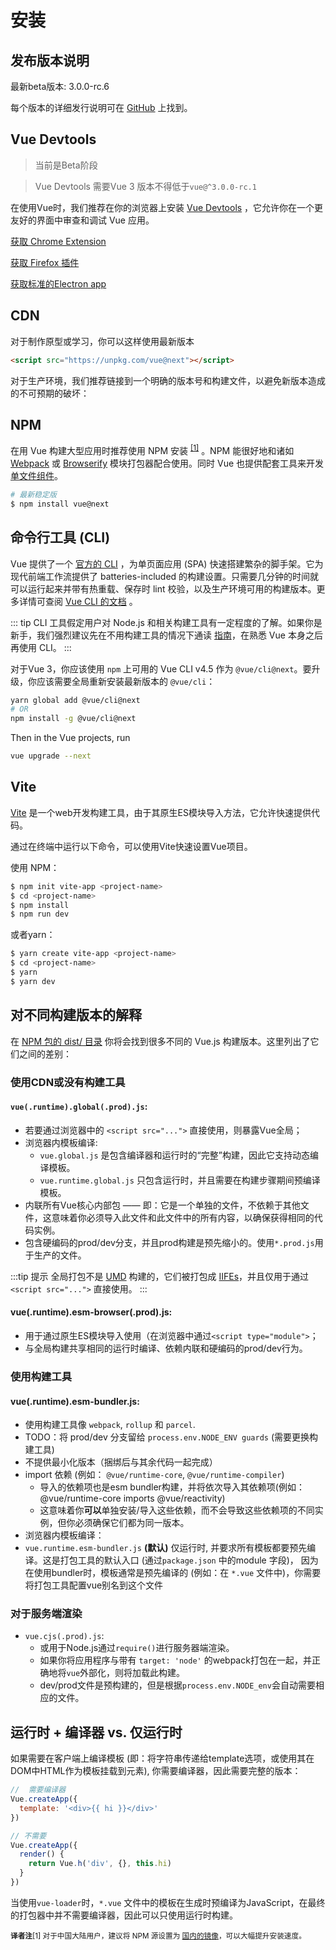 # 安装

## 发布版本说明

最新beta版本: 3.0.0-rc.6

每个版本的详细发行说明可在 [GitHub](https://github.com/vuejs/vue-next/releases) 上找到。

## Vue Devtools

> 当前是Beta阶段

> Vue Devtools 需要Vue 3 版本不得低于`vue@^3.0.0-rc.1`

在使用Vue时，我们推荐在你的浏览器上安装 [Vue Devtools](https://github.com/vuejs/vue-devtools#vue-devtools) ，它允许你在一个更友好的界面中审查和调试 Vue 应用。

[获取 Chrome Extension](https://chrome.google.com/webstore/detail/vuejs-devtools/ljjemllljcmogpfapbkkighbhhppjdbg)

[获取 Firefox 插件](https://addons.mozilla.org/en-US/firefox/addon/vue-js-devtools/)

[获取标准的Electron app](https://github.com/vuejs/vue-devtools/blob/dev/packages/shell-electron/README.md)

## CDN

对于制作原型或学习，你可以这样使用最新版本

```html
<script src="https://unpkg.com/vue@next"></script>
```
对于生产环境，我们推荐链接到一个明确的版本号和构建文件，以避免新版本造成的不可预期的破坏：

## NPM
在用 Vue 构建大型应用时推荐使用 NPM 安装 <sup>[[1]](#footnote-1)</sup> 。NPM 能很好地和诸如 [Webpack](https://webpack.js.org/) 或 [Browserify](http://browserify.org/) 模块打包器配合使用。同时 Vue 也提供配套工具来开发 [单文件组件](../guide/single-file-component.html)。

```bash
# 最新稳定版
$ npm install vue@next
```

## 命令行工具 (CLI)

Vue 提供了一个 [官方的 CLI](https://github.com/vuejs/vue-cli) ，为单页面应用 (SPA) 快速搭建繁杂的脚手架。它为现代前端工作流提供了 batteries-included 的构建设置。只需要几分钟的时间就可以运行起来并带有热重载、保存时 lint 校验，以及生产环境可用的构建版本。更多详情可查阅 [Vue CLI 的文档](https://cli.vuejs.org) 。


::: tip
CLI 工具假定用户对 Node.js 和相关构建工具有一定程度的了解。如果你是新手，我们强烈建议先在不用构建工具的情况下通读 <a href="./">指南</a>，在熟悉 Vue 本身之后再使用 CLI。
:::

对于Vue 3，你应该使用 `npm` 上可用的 Vue CLI v4.5 作为 `@vue/cli@next`。要升级，你应该需要全局重新安装最新版本的 `@vue/cli`：

```bash
yarn global add @vue/cli@next
# OR
npm install -g @vue/cli@next
```

Then in the Vue projects, run

```bash
vue upgrade --next
```

## Vite

[Vite](https://github.com/vitejs/vite) 是一个web开发构建工具，由于其原生ES模块导入方法，它允许快速提供代码。

通过在终端中运行以下命令，可以使用Vite快速设置Vue项目。

使用 NPM：

```bash
$ npm init vite-app <project-name>
$ cd <project-name>
$ npm install
$ npm run dev
```

或者yarn：

```bash
$ yarn create vite-app <project-name>
$ cd <project-name>
$ yarn
$ yarn dev
```

## 对不同构建版本的解释

在 [NPM 包的 dist/ 目录](https://cdn.jsdelivr.net/npm/vue@3.0.0-rc.1/dist/) 你将会找到很多不同的 Vue.js 构建版本。这里列出了它们之间的差别：

### 使用CDN或没有构建工具

#### `vue(.runtime).global(.prod).js`:

- 若要通过浏览器中的 `<script src="...">` 直接使用，则暴露Vue全局；
- 浏览器内模板编译:
  - `vue.global.js` 是包含编译器和运行时的“完整”构建，因此它支持动态编译模板。
  - `vue.runtime.global.js` 只包含运行时，并且需要在构建步骤期间预编译模板。
- 内联所有Vue核心内部包 —— 即：它是一个单独的文件，不依赖于其他文件，这意味着你必须导入此文件和此文件中的所有内容，以确保获得相同的代码实例。
- 包含硬编码的prod/dev分支，并且prod构建是预先缩小的。使用`*.prod.js`用于生产的文件。

:::tip 提示
全局打包不是 [UMD](https://github.com/umdjs/umd) 构建的，它们被打包成 [IIFEs](https://developer.mozilla.org/en-US/docs/Glossary/IIFE)，并且仅用于通过 `<script src="...">` 直接使用。
:::

#### vue(.runtime).esm-browser(.prod).js:

- 用于通过原生ES模块导入使用（在浏览器中通过`<script type="module">`；
- 与全局构建共享相同的运行时编译、依赖内联和硬编码的prod/dev行为。

### 使用构建工具

#### vue(.runtime).esm-bundler.js:

- 使用构建工具像 `webpack`, `rollup` 和 `parcel`.
- <a id="argue-1"></a>TODO：将 prod/dev 分支留给 `process.env.NODE_ENV guards` (需要更换构建工具)
- 不提供最小化版本（捆绑后与其余代码一起完成）
- import 依赖 (例如： `@vue/runtime-core`, `@vue/runtime-compiler`)
  - 导入的依赖项也是esm bundler构建，并将依次导入其依赖项(例如：@vue/runtime-core imports @vue/reactivity)
  - 这意味着你**可以**单独安装/导入这些依赖，而不会导致这些依赖项的不同实例，但你必须确保它们都为同一版本。
-  浏览器内模板编译：
  - `vue.runtime.esm-bundler.js` **(默认)**  仅运行时, 并要求所有模板都要预先编译。这是打包工具的默认入口 (通过`package.json` 中的module 字段)， 因为在使用bundler时，模板通常是预先编译的 (例如：在 `*.vue`  文件中)，你需要将打包工具配置vue别名到这个文件

### 对于服务端渲染

- `vue.cjs(.prod).js`:
  - 或用于Node.js通过`require()`进行服务器端渲染。
  - 如果你将应用程序与带有 `target: 'node'` 的webpack打包在一起，并正确地将`vue`外部化，则将加载此构建。
  - dev/prod文件是预构建的，但是根据`process.env.NODE_env`会自动需要相应的文件。

## 运行时 + 编译器 vs. 仅运行时

如果需要在客户端上编译模板 (即：将字符串传递给template选项，或使用其在DOM中HTML作为模板挂载到元素), 你需要编译器，因此需要完整的版本：

```js
//  需要编译器
Vue.createApp({
  template: '<div>{{ hi }}</div>'
})

// 不需要
Vue.createApp({
  render() {
    return Vue.h('div', {}, this.hi)
  }
})
```

当使用`vue-loader`时，`*.vue` 文件中的模板在生成时预编译为JavaScript，在最终的打包器中并不需要编译器，因此可以只使用运行时构建。

<small>**译者注**<a id="footnote-1"></a>[1] 对于中国大陆用户，建议将 NPM 源设置为 [国内的镜像](https://npm.taobao.org/)，可以大幅提升安装速度。</small>
